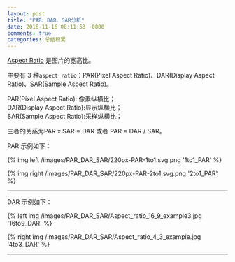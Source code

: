 ```yaml
---
layout: post
title: "PAR、DAR、SAR分析"
date: 2016-11-16 08:11:53 -0800
comments: true
categories: 总结积累
---
```

[Aspect Ratio](https://en.wikipedia.org/wiki/Aspect_ratio_(image)) 是图片的宽高比。  
<!--more-->

主要有 3 种`aspect ratio`：PAR(Pixel Aspect Ratio)、DAR(Display Aspect Ratio)、SAR(Sample Aspect Ratio)。

PAR(Pixel Aspect Ratio): 像素纵横比；  
DAR(Display Aspect Ratio):显示纵横比；  
SAR(Sample Aspect Ratio):采样纵横比；  

三者的关系为PAR x SAR = DAR 或者 PAR = DAR / SAR。  

PAR 示例如下：  

{% img left /images/PAR_DAR_SAR/220px-PAR-1to1.svg.png '1to1_PAR' %}  

{% img right /images/PAR_DAR_SAR/220px-PAR-2to1.svg.png '2to1_PAR' %}  

---------

DAR 示例如下：  

{% left img /images/PAR_DAR_SAR/Aspect_ratio_16_9_example3.jpg '16to9_DAR' %}  

{% right img /images/PAR_DAR_SAR/Aspect_ratio_4_3_example.jpg '4to3_DAR' %}  

---------

